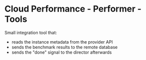 # Cloud Performance - Performer - Tools
Small integration tool that:
- reads the instance metadata from the provider API
- sends the benchmark results to the remote database
- sends the "done" signal to the director afterwards